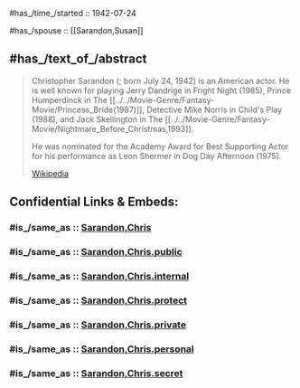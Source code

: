 
#has_/time_/started :: 1942-07-24 


#has_/spouse :: [[Sarandon,Susan]] 

## #has_/text_of_/abstract 

> Christopher Sarandon (; born July 24, 1942) is an American actor. 
> He is well known for playing Jerry Dandrige in Fright Night (1985), 
> Prince Humperdinck in The [[../../Movie-Genre/Fantasy-Movie/Princess_Bride(1987)]], Detective Mike Norris in Child's Play (1988), 
> and Jack Skellington in The [[../../Movie-Genre/Fantasy-Movie/Nightmare_Before_Christmas,1993]]. 
> 
> He was nominated for the Academy Award for Best Supporting Actor 
> for his performance as Leon Shermer in Dog Day Afternoon (1975).
>
> [Wikipedia](https://en.wikipedia.org/wiki/Chris%20Sarandon)


## Confidential Links & Embeds: 

### #is_/same_as :: [Sarandon,Chris](/_Standards/Society/Communication/Media/Movie/Actor/US_Actor/Sarandon,Chris.md) 

### #is_/same_as :: [Sarandon,Chris.public](/_public/Society/Communication/Media/Movie/Actor/US_Actor/Sarandon,Chris.public.md) 

### #is_/same_as :: [Sarandon,Chris.internal](/_internal/Society/Communication/Media/Movie/Actor/US_Actor/Sarandon,Chris.internal.md) 

### #is_/same_as :: [Sarandon,Chris.protect](/_protect/Society/Communication/Media/Movie/Actor/US_Actor/Sarandon,Chris.protect.md) 

### #is_/same_as :: [Sarandon,Chris.private](/_private/Society/Communication/Media/Movie/Actor/US_Actor/Sarandon,Chris.private.md) 

### #is_/same_as :: [Sarandon,Chris.personal](/_personal/Society/Communication/Media/Movie/Actor/US_Actor/Sarandon,Chris.personal.md) 

### #is_/same_as :: [Sarandon,Chris.secret](/_secret/Society/Communication/Media/Movie/Actor/US_Actor/Sarandon,Chris.secret.md)

